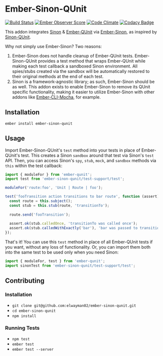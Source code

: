 # Ember-Sinon-QUnit

[![Build Status](https://travis-ci.org/elwayman02/ember-sinon-qunit.svg?branch=master)](https://travis-ci.org/elwayman02/ember-sinon-qunit)
[![Ember Observer Score](http://emberobserver.com/badges/ember-sinon-qunit.svg)](http://emberobserver.com/addons/ember-sinon-qunit)
[![Code Climate](https://codeclimate.com/github/elwayman02/ember-sinon-qunit/badges/gpa.svg)](https://codeclimate.com/github/elwayman02/ember-sinon-qunit)
[![Codacy Badge](https://api.codacy.com/project/badge/8c6fbb028801423fbd4b1bfe17c9b1a0)](https://www.codacy.com/app/hawker-jordan/ember-sinon-qunit)

This addon integrates [Sinon](http://jhawk.co/sinonjs) & [Ember-QUnit](http://jhawk.co/ember-qunit) 
via [Ember-Sinon](http://jhawk.co/ember-sinon), as inspired by [Sinon-QUnit](http://jhawk.co/sinon-qunit).

Why not simply use Ember-Sinon? Two reasons:

1. Ember-Sinon does not handle cleanup of Ember-QUnit tests. Ember-Sinon-QUnit provides a test method 
that wraps Ember-QUnit while making each test callback a sandboxed Sinon environment. All spies/stubs created
via the sandbox will be automatically restored to their original methods at the end of each test.
2. Sinon is a framework-agnostic library; as such, Ember-Sinon should be as well. This addon exists to enable
Ember-Sinon to remove its QUnit specific functionality, making it easier to utilize Ember-Sinon 
with other addons like [Ember-CLI-Mocha](http://jhawk.co/ember-cli-mocha), for example.

## Installation

`ember install ember-sinon-qunit`

## Usage

Import Ember-Sinon-QUnit's `test` method into your tests in place of Ember-QUnit's test. This creates a Sinon `sandbox`
around that test via Sinon's `test` API. Then, you can access Sinon's `spy`, `stub`, `mock`, and `sandbox` methods
via `this` within the test callback:

```javascript
import { moduleFor } from 'ember-qunit';
import test from 'ember-sinon-qunit/test-support/test';

moduleFor('route:foo', 'Unit | Route | foo');

test('fooTransition action transitions to bar route', function (assert) {
  const route = this.subject();
  const stub = this.stub(route, 'transitionTo');
  
  route.send('fooTransition');
  
  assert.ok(stub.calledOnce, 'transitionTo was called once');
  assert.ok(stub.calledWithExactly('bar'), 'bar was passed to transitionTo');
});
```

That's it! You can use this `test` method in place of all Ember-QUnit tests if you want, without any 
loss of functionality. Or, you can import them both into the same test to be used only when you need Sinon:

```javascript
import { moduleFor, test } from 'ember-qunit';
import sinonTest from 'ember-sinon-qunit/test-support/test';
```

## Contributing

### Installation

* `git clone git@github.com:elwayman02/ember-sinon-qunit.git`
* `cd ember-sinon-qunit`
* `npm install`

### Running Tests

* `npm test`
* `ember test`
* `ember test --server`
